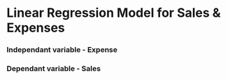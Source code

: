 # Linear Regression Model for Sales & Expenses
### Independant variable - Expense 
### Dependant variable - Sales
